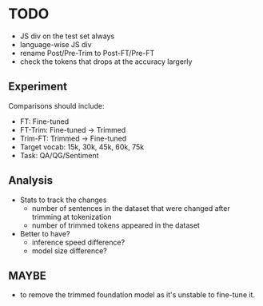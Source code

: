 # TODO

- JS div on the test set always
- language-wise JS div
- rename Post/Pre-Trim to Post-FT/Pre-FT
- check the tokens that drops at the accuracy largerly


## Experiment

Comparisons should include:
- FT: Fine-tuned
- FT-Trim: Fine-tuned -> Trimmed
- Trim-FT: Trimmed -> Fine-tuned
- Target vocab: 15k, 30k, 45k, 60k, 75k
- Task: QA/QG/Sentiment

## Analysis
- Stats to track the changes
  * number of sentences in the dataset that were changed after trimming at tokenization
  * number of trimmed tokens appeared in the dataset
- Better to have?    
  * inference speed difference?
  * model size difference?



## MAYBE
- to remove the trimmed foundation model as it's unstable to fine-tune it.